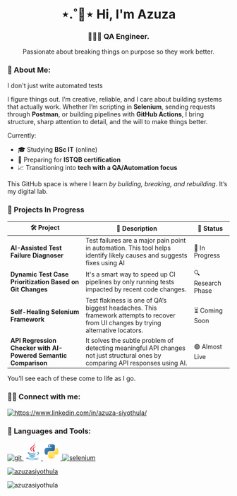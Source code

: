 <h1 align="center">⋆.˚🦢⋆ Hi, I'm Azuza</h1>
<h3 align="center">👩🏾‍💻 QA Engineer.</h3>
<p align="center"> Passionate about breaking things on purpose so they work better. <p>

<h3 align="left">💬 About Me:</h3>
  
I don't just write automated tests

I figure things out. I’m creative, reliable, and I care about building systems that actually work. Whether I’m scripting in **Selenium**, sending requests through **Postman**, or building pipelines with **GitHub Actions**, I bring structure, sharp attention to detail, and the will to make things better. 

Currently:
- 🎓 Studying **BSc IT** (online)
- 🎯 Preparing for **ISTQB certification**
- 📈 Transitioning into **tech with a QA/Automation focus**

This GitHub space is where I learn *by building, breaking, and rebuilding*. It’s my digital lab.

<h3 align="left">🔧 Projects In Progress</h3>

| 🛠 Project | 🚀 Description | 📁 Status |
|-----------|----------------|-----------|
| **AI-Assisted Test Failure Diagnoser** | Test failures are a major pain point in automation. This tool helps identify likely causes and suggests fixes using AI | 🧪 In Progress |
| **Dynamic Test Case Prioritization Based on Git Changes** | It's a smart way to speed up CI pipelines by only running tests impacted by recent code changes. | 🔍 Research Phase |
| **Self-Healing Selenium Framework** | Test flakiness is one of QA’s biggest headaches. This framework attempts to recover from UI changes by trying alternative locators. | ⏳ Coming Soon |
| **API Regression Checker with AI-Powered Semantic Comparison** | It solves the subtle problem of detecting meaningful API changes not just structural ones by comparing API responses using AI. | 🟢 Almost Live 

You’ll see each of these come to life as I go.
 

<h3 align="left">🤝🏾 Connect with me:</h3>
<p align="left">
<a href="https://linkedin.com/in/https://www.linkedin.com/in/azuza-siyothula/" target="blank"><img align="center" src="https://raw.githubusercontent.com/rahuldkjain/github-profile-readme-generator/master/src/images/icons/Social/linked-in-alt.svg" alt="https://www.linkedin.com/in/azuza-siyothula/" height="30" width="40" /></a>
</p>

<h3 align="left">👾 Languages and Tools:</h3>
<p align="left"> <a href="https://git-scm.com/" target="_blank" rel="noreferrer"> <img src="https://www.vectorlogo.zone/logos/git-scm/git-scm-icon.svg" alt="git" width="40" height="40"/> </a> <a href="https://www.java.com" target="_blank" rel="noreferrer"> <img src="https://raw.githubusercontent.com/devicons/devicon/master/icons/java/java-original.svg" alt="java" width="40" height="40"/> </a> <a href="https://www.python.org" target="_blank" rel="noreferrer"> <img src="https://raw.githubusercontent.com/devicons/devicon/master/icons/python/python-original.svg" alt="python" width="40" height="40"/> </a> <a href="https://www.selenium.dev" target="_blank" rel="noreferrer"> <img src="https://raw.githubusercontent.com/detain/svg-logos/780f25886640cef088af994181646db2f6b1a3f8/svg/selenium-logo.svg" alt="selenium" width="40" height="40"/> </a> </p>

<p align="left"> <a href="https://github.com/ryo-ma/github-profile-trophy"><img src="https://github-profile-trophy.vercel.app/?username=azuzasiyothula" alt="azuzasiyothula" /></a> </p>

<p align="left"> <img src="https://komarev.com/ghpvc/?username=azuzasiyothula&label=Profile%20views&color=e6ddcc&style=flat" alt="azuzasiyothula" /> </p>

